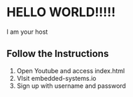 # HELLO WORLD!!!!!

I am your host

## Follow the Instructions

1. Open Youtube and access index.html
2. VIsit embedded-systems.io
3. Sign up with username and password
